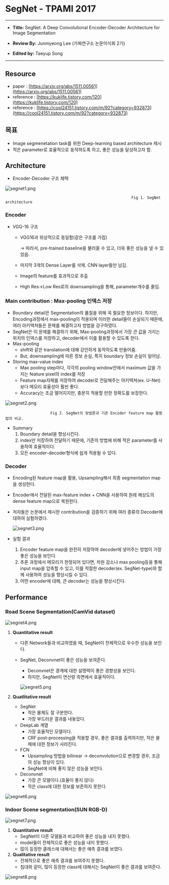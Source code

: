 # SegNet - TPAMI 2017

---

- **Title:** SegNet: A Deep Convolutional Encoder-Decoder Architecture for Image Segmentation

- **Review By:** Junmyeong Lee (가짜연구소 논문미식회 2기)

- **Edited by:** Taeyup Song

---

## Resource

- paper : [https://arxiv.org/abs/1511.00561](https://arxiv.org/abs/1511.00561)
- reference : [https://kuklife.tistory.com/120](https://kuklife.tistory.com/120)
- reference : [https://cool24151.tistory.com/m/92?category=932873](https://cool24151.tistory.com/m/92?category=932873)

## 목표

- Image segmenetation task를 위한 Deep-learning based architecture 제시
- 적은 parameter로 효율적으로 동작하도록 하고, 좋은 성능을 달성하고자 함.

## Architecture

- Encoder-Decoder 구조 채택

![segnet1.png](pic/segnet/segnet1.png)

                                                            Fig 1. SegNet architecture

### Encoder

- VGG-16 구조
    - VGG16과 위상적으로 동일함(같은 구조를 가짐)

        → 따라서, pre-trained baseline을 불러올 수 있고, 더욱 좋은 성능을 낼 수 있었음.

    - 마지막 3개의 Dense Layer를 삭제. CNN layer들만 남김.
    - Image의 feature를 효과적으로 추출
    - High Res→Low Res로의 downsampling을 통해, parameter개수를 줄임.

### Main contribution : Max-pooling 인덱스 저장

- Boundary detail은 Segmentation의 품질을 위해 꼭 필요한 정보이다. 하지만, Encoding과정에서 max-pooling이 적용되며 이러한 detail들이 손실되기 때문에, 여러 아키텍처들은 문제를 해결하고자 방법을 강구하였다.
- SegNet은 이 문제를 해결하기 위해, Max-pooling과정에서 가장 큰 값을 가지는 위치의 인덱스를 저장하고, decoder에서 이를 활용할 수 있도록 한다.
- Max-pooling
    - shift와 같은 translation에 대해 강인하게 동작하도록 만들어줌.
    - But, downsampling에 따른 정보 손실, 특히 boundary 정보 손실이 일어남.
- Storing max-value index
    - Max pooling step마다, 각각의 pooling window안에서 maximum 값을 가지는 feature pixel의 index를 저장
    - Feature map자체를 저장하여 decoder로 전달해주는 아키텍쳐(ex. U-Net)보다 메모리 효율성이 훨씬 좋다.
    - Accuracy는 조금 떨어지지만, 충분히 적용할 만한 정확도를 보장한다.

![segnet2.png](pic/segnet/segnet2.png)

                        Fig 2. SegNet의 방법론과 기존 Encoder feature map 활용법의 비교.

- Summary
    1. Boundary detail을 향상시킨다.
    2. index만 저장하여 전달하기 때문에, 기존의 방법에 비해 적은 parameter를 사용하여 효율적이다.
    3. 모든 encoder-decoder형식에 쉽게 적용될 수 있다.

### Decoder

- Encoding된 feature map을 활용, Upsampling해서 최종 segmentation map을 생성한다.
- Encoder에서 전달된 max-feature index + CNN을 사용하여 원래 해상도의 dense feature map으로 복원한다.

- 저자들은 논문에서 제시한 contribution을 검증하기 위해 여러 종류의 Decoder에 대하여 실험하였다.

    ![segnet3.png](pic/segnet/segnet3.png)

- 실험 결과
    1. Encoder feature map을 완전히 저장하여 decoder에 넣어주는 방법이 가장 좋은 성능을  보인다.
    2. 추론 과정에서 메모리가 한정되어 있다면, 차원 감소나 max pooling등을 통해 input map을 압축할 수 있고, 이를 적절한 decoder(ex. SegNet-type)와 함께 사용하여 성능을 향상시킬 수 있다.
    3. 어떤 encoder에 대해, 큰 decoder는 성능을 향상시킨다.

## Performance

### Road Scene Segmentation(CamVid dataset)

![segnet4.png](pic/segnet/segnet4.png)

1. **Quantitative result**
    - 다른 Network들과 비교하였을 때, SegNet이 전체적으로 우수한 성능을 보인다.
    - SegNet, Deconvnet이 좋은 성능을 보여준다.
        - Deconvnet은 경계에 대한 설명력이 좋은 경향성을 보인다.
        - 하지만, SegNet이 연산량 측면에서 효율적이다.

        ![segnet5.png](pic/segnet/segnet5.png)

2. **Quatlitative result**
    - SegNet
        - 작은 물체도 잘 구분한다.
        - 가장 부드러운 결과를 내놓았다.
    - DeepLab 계열
        - 가장 효율적인 모델이다.
        - CRF post-processing을 적용할 경우, 좋은 결과를 출력하지만, 작은 물체에 대한 정보가 사라진다.
    - FCN
        - Upsampling 방법을 bilinear → deconvolution으로 변경할 경우, 조금의 성능 향상이 있다.
        - SegNet에 비해 좋지 않은 성능을 보인다.
    - Deconvnet
        - 가장 큰 모델이다.(효율이 좋지 않다)
        - 작은 class에 대한 정보를 보존하지 못한다.

![segnet6.png](pic/segnet/segnet6.png)

### Indoor Scene segmentation(SUN RGB-D)

![segnet7.png](pic/segnet/segnet7.png)

1. **Quantitative result**
    - SegNet이 다른 모델들과 비교하여 좋은 성능을 내지 못했다.
    - model들이 전체적으로 좋은 성능을 내지 못했다.
    - 많이 등장한 클래스에 대해서는 좋은 예측 결과를 보였다.
2. **Qualitative result**
    - 전체적으로 좋은 예측 결과를 보여주지 못했다.
    - 침대와 같이, 많이 등장한 class에 대해서는 SegNet이 좋은 결과를 보여준다.

![segnet8.png](pic/segnet/segnet8.png)


